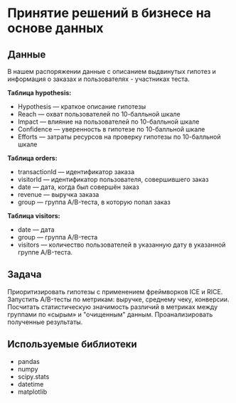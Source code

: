 # Принятие решений в бизнесе на основе данных

## Данные
В нашем распоряжении данные c описанием выдвинутых гипотез и информация о заказах и пользователях - участниках теста.

**Таблица hypothesis:**

- Hypothesis — краткое описание гипотезы
- Reach — охват пользователей по 10-балльной шкале
- Impact — влияние на пользователей по 10-балльной шкале
- Confidence — уверенность в гипотезе по 10-балльной шкале
- Efforts — затраты ресурсов на проверку гипотезы по 10-балльной шкале

**Таблица orders:**

- transactionId — идентификатор заказа
- visitorId — идентификатор пользователя, совершившего заказ
- date — дата, когда был совершён заказ
- revenue — выручка заказа
- group — группа A/B-теста, в которую попал заказ

**Таблица visitors:**

- date — дата
- group — группа A/B-теста
- visitors — количество пользователей в указанную дату в указанной группе A/B-теста.

## Задача

Приоритизировать гипотезы с применением фреймворков ICE и RICE. Запустить A/B-тесты по метрикам: выручке, среднему чеку, конверсии. Посчитать статистическую значимость различий в метриках между группами по «сырым» и "очищенным" данным. Проанализировать полученные результаты.

## Используемые библиотеки

- pandas
- numpy
- scipy.stats
- datetime 
- matplotlib

